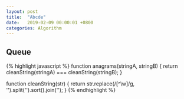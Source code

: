 ```yaml
---
layout: post
title:  "Abcde"
date:   2019-02-09 00:00:01 +0800
categories: Algorithm
---
```


## Queue
{% highlight javascript %}
function anagrams(stringA, stringB) {
    return cleanString(stringA) === cleanString(stringB);
}

function cleanString(str) {
    return str.replace(/[^\w]/g, '').split('').sort().join('');
}
{% endhighlight %}